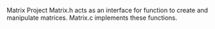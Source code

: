 Matrix Project
Matrix.h acts as an interface for function to create and manipulate matrices. Matrix.c implements these functions.
